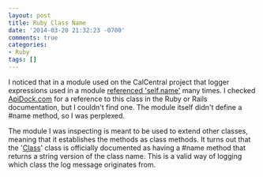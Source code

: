 ```yaml
---
layout: post
title: Ruby Class Name
date: '2014-03-20 21:32:23 -0700'
comments: true
categories:
- Ruby
tags: []
---
```


I noticed that in a module used on the CalCentral project that logger
expressions used in a module [referenced 'self.name'] many times. I checked
[ApiDock.com] for a reference to this class in the Ruby or Rails documentation,
but I couldn't find one. The module itself didn't define a #name method, so I
was perplexed.

The module I was inspecting is meant to be used to extend other classes, meaning
that it establishes the methods as class methods. It turns out that the
'[Class]' class is officially documented as having a #name method that returns
a string version of the class name. This is a valid way of logging which class
the log message originates from.

[referenced 'self.name']: https://github.com/ets-berkeley-edu/calcentral/blob/cf1af27e53367c24e7769a8655d7014286f08ed0/lib/cache/cacheable.rb#L33
[ApiDock.com]: http://apidock.com/ruby
[Class]: http://www.ruby-doc.org/core-2.1.1/Module.html#method-i-name
